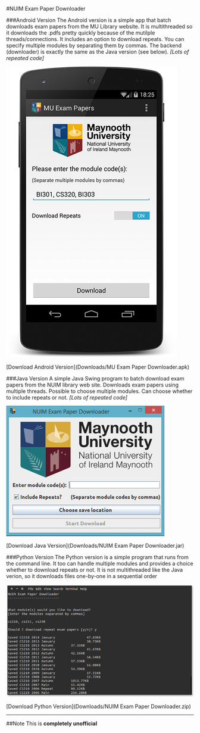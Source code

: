 #NUIM Exam Paper Downloader

###Android Version
The Android version is a simple app that batch downloads exam papers from the MU Library website. It is multithreaded so it downloads the .pdfs pretty quickly because of the mutilple threads/connections. It includes an option to download repeats. You can specify multiple modules by separating them by commas. The backend (downloader) is exactly the same as the Java version (see below). *[Lots of repeated code]*

![Android Screenshot](screenshot/android_screenshot.png "Screenshot of Android Version")

[Download Android Version](Downloads/MU Exam Paper Downloader.apk)


###Java Version
A simple Java Swing program to batch download exam papers from the NUIM library web site.
Downloads exam papers using multiple threads. Possible to choose multiple modules. Can choose whether to include repeats or not. *[Lots of repeated code]*

![Java Screenshot](screenshot/screenshot.png "Screenshot of Java Swing Version")

[Download Java Version](Downloads/NUIM Exam Paper Downloader.jar)

###Python Version
The Python version is a simple program that runs from the command line. It too can handle multiple modules and provides a choice whether to download repeats or not. It is not multithreaded like the Java verion, so it downloads files one-by-one in a sequential order

![Python Screenshot](screenshot/python-screenshot.png "Screenshot of Python Command Line Version")

[Download Python Version](Downloads/NUIM Exam Paper Downloader.zip)


---



##Note
This is **completely unofficial**
